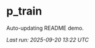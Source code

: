 # p_train

Auto-updating README demo.

<!--START_SECTION:status-->
_Last run: 2025-09-20 13:22 UTC_
<!--END_SECTION:status-->









































































































































































































































































































































































































































































































































































































































































































































